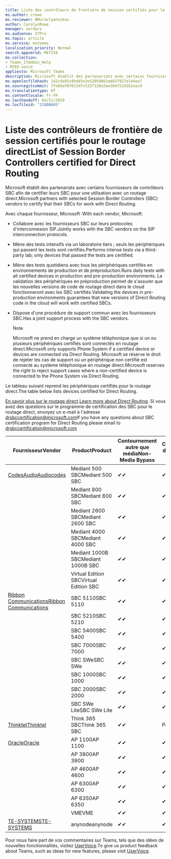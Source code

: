 ```yaml
---
title: Liste des contrôleurs de frontière de session certifiés pour le routage direct
ms.author: crowe
ms.reviewer: NMuravlyannikov
author: CarolynRowe
manager: serdars
ms.audience: ITPro
ms.topic: article
ms.service: msteams
localization_priority: Normal
search.appverid: MET150
ms.collection:
- Teams_ITAdmin_Help
- M365-voice
appliesto: Microsoft Teams
description: Microsoft établit des partenariats avec certains fournisseurs de contrôleurs SBC afin de certifier que leurs produits fonctionnent avec un routage direct.
ms.openlocfilehash: 142cda95c8bd45e3e52059863ad837927e144aa7
ms.sourcegitcommit: 7fe8daf07013d7c532f128a3ae3bbf51d1b2aac9
ms.translationtype: HT
ms.contentlocale: fr-FR
ms.lasthandoff: 04/11/2019
ms.locfileid: "31808045"
---
```

# <a name="list-of-session-border-controllers-certified-for-direct-routing"></a><span data-ttu-id="04c62-103">Liste des contrôleurs de frontière de session certifiés pour le routage direct</span><span class="sxs-lookup"><span data-stu-id="04c62-103">List of Session Border Controllers certified for Direct Routing</span></span>

<span data-ttu-id="04c62-104">Microsoft établit des partenariats avec certains fournisseurs de contrôleurs SBC afin de certifier leurs SBC pour une utilisation avec un routage direct.</span><span class="sxs-lookup"><span data-stu-id="04c62-104">Microsoft partners with selected Session Border Controllers (SBC) vendors to certify that their SBCs for work with Direct Routing.</span></span> 

<span data-ttu-id="04c62-105">Avec chaque fournisseur, Microsoft :</span><span class="sxs-lookup"><span data-stu-id="04c62-105">With each vendor, Microsoft:</span></span> 

- <span data-ttu-id="04c62-106">Collabore avec les fournisseurs SBC sur leurs protocoles d'interconnexion SIP.</span><span class="sxs-lookup"><span data-stu-id="04c62-106">Jointly works with the SBC vendors on the SIP interconnection protocols.</span></span>
- <span data-ttu-id="04c62-107">Mène des tests intensifs via un laboratoire tiers ; seuls les périphériques qui passent les tests sont certifiés.</span><span class="sxs-lookup"><span data-stu-id="04c62-107">Performs intense tests via a third-party lab; only devices that passed the tests are certified.</span></span> 
- <span data-ttu-id="04c62-108">Mène des tests quotidiens avec tous les périphériques certifiés en environnements de production et de préproduction.</span><span class="sxs-lookup"><span data-stu-id="04c62-108">Runs daily tests with all certified devices in production and pre-production environments.</span></span> <span data-ttu-id="04c62-109">La validation des périphériques en préproduction permet de s'assurer que les nouvelles versions de code de routage direct dans le cloud fonctionneront avec les SBC certifiés.</span><span class="sxs-lookup"><span data-stu-id="04c62-109">Validating the devices in pre-production environments guarantees that new versions of Direct Routing code in the cloud will work with certified SBCs.</span></span> 
- <span data-ttu-id="04c62-110">Dispose d'une procédure de support commun avec les fournisseurs SBC.</span><span class="sxs-lookup"><span data-stu-id="04c62-110">Has a joint support process with the SBC vendors.</span></span>


  > [!NOTE]
  > <span data-ttu-id="04c62-111">Microsoft ne prend en charge un système téléphonique que si un ou plusieurs périphériques certifiés sont connectés en routage direct.</span><span class="sxs-lookup"><span data-stu-id="04c62-111">Microsoft only supports Phone System if a certified device or devices are connected via Direct Routing.</span></span> <span data-ttu-id="04c62-112">Microsoft se réserve le droit de rejeter les cas de support où un périphérique non certifié est connecté au système téléphonique en routage direct.</span><span class="sxs-lookup"><span data-stu-id="04c62-112">Microsoft reserves the right to reject support cases where a non-certified device is connected to the Phone System via Direct Routing.</span></span> 

<span data-ttu-id="04c62-113">Le tableau suivant reprend les périphériques certifiés pour le routage direct.</span><span class="sxs-lookup"><span data-stu-id="04c62-113">The table below lists devices certified for Direct Routing.</span></span> 

<span data-ttu-id="04c62-114">[En savoir plus sur le routage direct](https://aka.ms/dr).</span><span class="sxs-lookup"><span data-stu-id="04c62-114">[Learn more about Direct Routing](https://aka.ms/dr).</span></span> <span data-ttu-id="04c62-115">Si vous avez des questions sur le programme de certification des SBC pour le routage direct, envoyez un e-mail à l'adresse drsbccertification@microsoft.com</span><span class="sxs-lookup"><span data-stu-id="04c62-115">If you have any questions about SBC certification program for Direct Routing please email to drsbccertification@microsoft.com</span></span>


|                                                       <span data-ttu-id="04c62-116">Fournisseur</span><span class="sxs-lookup"><span data-stu-id="04c62-116">Vendor</span></span>                                                        |       <span data-ttu-id="04c62-117">Product</span><span class="sxs-lookup"><span data-stu-id="04c62-117">Product</span></span>       | <span data-ttu-id="04c62-118">Contournement autre que média</span><span class="sxs-lookup"><span data-stu-id="04c62-118">Non-Media Bypass</span></span> | <span data-ttu-id="04c62-119">Contournement de média</span><span class="sxs-lookup"><span data-stu-id="04c62-119">Media Bypass</span></span> | <span data-ttu-id="04c62-120">Version du logiciel</span><span class="sxs-lookup"><span data-stu-id="04c62-120">Software Version</span></span> |
|---------------------------------------------------------------------------------------------------------------------|---------------------|------------------|--------------|------------------|
| [<span data-ttu-id="04c62-121">CodesAudio</span><span class="sxs-lookup"><span data-stu-id="04c62-121">Audiocodes</span></span>](https://www.audiocodes.com/solutions-products/products/products-for-microsoft-365/direct-routing-for-microsoft-teams) |   <span data-ttu-id="04c62-122">Mediant 500 SBC</span><span class="sxs-lookup"><span data-stu-id="04c62-122">Mediant 500 SBC</span></span>   |     <span data-ttu-id="04c62-123">&#10004;</span><span class="sxs-lookup"><span data-stu-id="04c62-123">&#10004;</span></span>     |   <span data-ttu-id="04c62-124">&#10004;</span><span class="sxs-lookup"><span data-stu-id="04c62-124">&#10004;</span></span>    |  <span data-ttu-id="04c62-125">7.20A.250.003</span><span class="sxs-lookup"><span data-stu-id="04c62-125">7.20A.250.003</span></span>   |
|                                                                                                                     |   <span data-ttu-id="04c62-126">Mediant 800 SBC</span><span class="sxs-lookup"><span data-stu-id="04c62-126">Mediant 800 SBC</span></span>   |     <span data-ttu-id="04c62-127">&#10004;</span><span class="sxs-lookup"><span data-stu-id="04c62-127">&#10004;</span></span>     |   <span data-ttu-id="04c62-128">&#10004;</span><span class="sxs-lookup"><span data-stu-id="04c62-128">&#10004;</span></span>     |  <span data-ttu-id="04c62-129">7.20A.250.003</span><span class="sxs-lookup"><span data-stu-id="04c62-129">7.20A.250.003</span></span>   |
|                                                                                                                     |  <span data-ttu-id="04c62-130">Mediant 2600 SBC</span><span class="sxs-lookup"><span data-stu-id="04c62-130">Mediant 2600 SBC</span></span>   |     <span data-ttu-id="04c62-131">&#10004;</span><span class="sxs-lookup"><span data-stu-id="04c62-131">&#10004;</span></span>     |   <span data-ttu-id="04c62-132">&#10004;</span><span class="sxs-lookup"><span data-stu-id="04c62-132">&#10004;</span></span>    |  <span data-ttu-id="04c62-133">7.20A.250.003</span><span class="sxs-lookup"><span data-stu-id="04c62-133">7.20A.250.003</span></span>   |
|                                                                                                                     |  <span data-ttu-id="04c62-134">Mediant 4000 SBC</span><span class="sxs-lookup"><span data-stu-id="04c62-134">Mediant 4000 SBC</span></span>   |     <span data-ttu-id="04c62-135">&#10004;</span><span class="sxs-lookup"><span data-stu-id="04c62-135">&#10004;</span></span>     |   <span data-ttu-id="04c62-136">&#10004;</span><span class="sxs-lookup"><span data-stu-id="04c62-136">&#10004;</span></span>     |  <span data-ttu-id="04c62-137">7.20A.250.003</span><span class="sxs-lookup"><span data-stu-id="04c62-137">7.20A.250.003</span></span>   |
|                                                                                                                     | <span data-ttu-id="04c62-138">Mediant 1000B SBC</span><span class="sxs-lookup"><span data-stu-id="04c62-138">Mediant 1000B  SBC</span></span>  |     <span data-ttu-id="04c62-139">&#10004;</span><span class="sxs-lookup"><span data-stu-id="04c62-139">&#10004;</span></span>     |   <span data-ttu-id="04c62-140">&#10004;</span><span class="sxs-lookup"><span data-stu-id="04c62-140">&#10004;</span></span>     |  <span data-ttu-id="04c62-141">7.20A.250.003</span><span class="sxs-lookup"><span data-stu-id="04c62-141">7.20A.250.003</span></span>   |
|                                                                                                                     | <span data-ttu-id="04c62-142">Virtual Edition SBC</span><span class="sxs-lookup"><span data-stu-id="04c62-142">Virtual Edition SBC</span></span> |     <span data-ttu-id="04c62-143">&#10004;</span><span class="sxs-lookup"><span data-stu-id="04c62-143">&#10004;</span></span>     |   <span data-ttu-id="04c62-144">&#10004;</span><span class="sxs-lookup"><span data-stu-id="04c62-144">&#10004;</span></span>     |  <span data-ttu-id="04c62-145">7.20A.250.003</span><span class="sxs-lookup"><span data-stu-id="04c62-145">7.20A.250.003</span></span>  |
|  [<span data-ttu-id="04c62-146">Ribbon Communications</span><span class="sxs-lookup"><span data-stu-id="04c62-146">Ribbon Communications</span></span>](https://ribboncommunications.com/solutions/enterprise-solutions/microsoft-skype-business)  |      <span data-ttu-id="04c62-147">SBC 5110</span><span class="sxs-lookup"><span data-stu-id="04c62-147">SBC 5110</span></span>       |     <span data-ttu-id="04c62-148">&#10004;</span><span class="sxs-lookup"><span data-stu-id="04c62-148">&#10004;</span></span>     |   <span data-ttu-id="04c62-149">&#10004;</span><span class="sxs-lookup"><span data-stu-id="04c62-149">&#10004;</span></span>    |       <span data-ttu-id="04c62-150">V6.2</span><span class="sxs-lookup"><span data-stu-id="04c62-150">V6.2</span></span>       |
|                                                                                                                     |      <span data-ttu-id="04c62-151">SBC 5210</span><span class="sxs-lookup"><span data-stu-id="04c62-151">SBC 5210</span></span>       |     <span data-ttu-id="04c62-152">&#10004;</span><span class="sxs-lookup"><span data-stu-id="04c62-152">&#10004;</span></span>     |  <span data-ttu-id="04c62-153">&#10004;</span><span class="sxs-lookup"><span data-stu-id="04c62-153">&#10004;</span></span>    |       <span data-ttu-id="04c62-154">V6.2</span><span class="sxs-lookup"><span data-stu-id="04c62-154">V6.2</span></span>       |
|                                                                                                                     |      <span data-ttu-id="04c62-155">SBC 5400</span><span class="sxs-lookup"><span data-stu-id="04c62-155">SBC 5400</span></span>       |     <span data-ttu-id="04c62-156">&#10004;</span><span class="sxs-lookup"><span data-stu-id="04c62-156">&#10004;</span></span>     |   <span data-ttu-id="04c62-157">&#10004;</span><span class="sxs-lookup"><span data-stu-id="04c62-157">&#10004;</span></span>   |       <span data-ttu-id="04c62-158">V6.2</span><span class="sxs-lookup"><span data-stu-id="04c62-158">V6.2</span></span>       |
|                                                                                                                     |      <span data-ttu-id="04c62-159">SBC 7000</span><span class="sxs-lookup"><span data-stu-id="04c62-159">SBC 7000</span></span>       |     <span data-ttu-id="04c62-160">&#10004;</span><span class="sxs-lookup"><span data-stu-id="04c62-160">&#10004;</span></span>     |   <span data-ttu-id="04c62-161">&#10004;</span><span class="sxs-lookup"><span data-stu-id="04c62-161">&#10004;</span></span>    |       <span data-ttu-id="04c62-162">V6.2</span><span class="sxs-lookup"><span data-stu-id="04c62-162">V6.2</span></span>       |
|                                                                                                                     |       <span data-ttu-id="04c62-163">SBC SWe</span><span class="sxs-lookup"><span data-stu-id="04c62-163">SBC SWe</span></span>       |     <span data-ttu-id="04c62-164">&#10004;</span><span class="sxs-lookup"><span data-stu-id="04c62-164">&#10004;</span></span>     |   <span data-ttu-id="04c62-165">&#10004;</span><span class="sxs-lookup"><span data-stu-id="04c62-165">&#10004;</span></span>   |       <span data-ttu-id="04c62-166">V6.2</span><span class="sxs-lookup"><span data-stu-id="04c62-166">V6.2</span></span>       |
|                                                                                                                     |      <span data-ttu-id="04c62-167">SBC 1000</span><span class="sxs-lookup"><span data-stu-id="04c62-167">SBC 1000</span></span>       |     <span data-ttu-id="04c62-168">&#10004;</span><span class="sxs-lookup"><span data-stu-id="04c62-168">&#10004;</span></span>     |   <span data-ttu-id="04c62-169">&#10004;</span><span class="sxs-lookup"><span data-stu-id="04c62-169">&#10004;</span></span>    |      <span data-ttu-id="04c62-170">v8.0.1</span><span class="sxs-lookup"><span data-stu-id="04c62-170">v8.0.1</span></span>     |
|                                                                                                                     |      <span data-ttu-id="04c62-171">SBC 2000</span><span class="sxs-lookup"><span data-stu-id="04c62-171">SBC 2000</span></span>       |     <span data-ttu-id="04c62-172">&#10004;</span><span class="sxs-lookup"><span data-stu-id="04c62-172">&#10004;</span></span>     |   <span data-ttu-id="04c62-173">&#10004;</span><span class="sxs-lookup"><span data-stu-id="04c62-173">&#10004;</span></span>   |     <span data-ttu-id="04c62-174">v8.0.1</span><span class="sxs-lookup"><span data-stu-id="04c62-174">v8.0.1</span></span>     |
|                                                                                                                     |    <span data-ttu-id="04c62-175">SBC SWe Lite</span><span class="sxs-lookup"><span data-stu-id="04c62-175">SBC SWe Lite</span></span>     |     <span data-ttu-id="04c62-176">&#10004;</span><span class="sxs-lookup"><span data-stu-id="04c62-176">&#10004;</span></span>     |  <span data-ttu-id="04c62-177">&#10004;</span><span class="sxs-lookup"><span data-stu-id="04c62-177">&#10004;</span></span>    |      <span data-ttu-id="04c62-178">v8.0.1</span><span class="sxs-lookup"><span data-stu-id="04c62-178">v8.0.1</span></span>    |
|                     [<span data-ttu-id="04c62-179">Thinktel</span><span class="sxs-lookup"><span data-stu-id="04c62-179">Thinktel</span></span>](https://www.thinktel.ca/services/think-365/think-365-overview/)                      |    <span data-ttu-id="04c62-180">Think 365 SBC</span><span class="sxs-lookup"><span data-stu-id="04c62-180">Think 365 SBC</span></span>    |     <span data-ttu-id="04c62-181">&#10004;</span><span class="sxs-lookup"><span data-stu-id="04c62-181">&#10004;</span></span>     |   <span data-ttu-id="04c62-182">Pending</span><span class="sxs-lookup"><span data-stu-id="04c62-182">Pending</span></span>    |       <span data-ttu-id="04c62-183">V1.4</span><span class="sxs-lookup"><span data-stu-id="04c62-183">V1.4</span></span>       |
|                     [<span data-ttu-id="04c62-184">Oracle</span><span class="sxs-lookup"><span data-stu-id="04c62-184">Oracle</span></span>](https://www.oracle.com/industries/communications/enterprise-session-border-controller/microsoft.html)                      |    <span data-ttu-id="04c62-185">AP 1100</span><span class="sxs-lookup"><span data-stu-id="04c62-185">AP 1100</span></span>      |    <span data-ttu-id="04c62-186">&#10004;</span><span class="sxs-lookup"><span data-stu-id="04c62-186">&#10004;</span></span>     |    <span data-ttu-id="04c62-187">&#10004;</span><span class="sxs-lookup"><span data-stu-id="04c62-187">&#10004;</span></span>    |   <span data-ttu-id="04c62-188">8.3.0.0.1</span><span class="sxs-lookup"><span data-stu-id="04c62-188">8.3.0.0.1</span></span> |
|                                                                                                                    |    <span data-ttu-id="04c62-189">AP 3900</span><span class="sxs-lookup"><span data-stu-id="04c62-189">AP 3900</span></span>           |    <span data-ttu-id="04c62-190">&#10004;</span><span class="sxs-lookup"><span data-stu-id="04c62-190">&#10004;</span></span>     |    <span data-ttu-id="04c62-191">&#10004;</span><span class="sxs-lookup"><span data-stu-id="04c62-191">&#10004;</span></span>   |   <span data-ttu-id="04c62-192">8.3.0.0.1</span><span class="sxs-lookup"><span data-stu-id="04c62-192">8.3.0.0.1</span></span>  | 
|                                                                                                                    |      <span data-ttu-id="04c62-193">AP 4600</span><span class="sxs-lookup"><span data-stu-id="04c62-193">AP 4600</span></span>         |    <span data-ttu-id="04c62-194">&#10004;</span><span class="sxs-lookup"><span data-stu-id="04c62-194">&#10004;</span></span>   |    <span data-ttu-id="04c62-195">&#10004;</span><span class="sxs-lookup"><span data-stu-id="04c62-195">&#10004;</span></span>     |     <span data-ttu-id="04c62-196">8.3.0.0.1</span><span class="sxs-lookup"><span data-stu-id="04c62-196">8.3.0.0.1</span></span>  |
|                                                                                                                    |      <span data-ttu-id="04c62-197">AP 6300</span><span class="sxs-lookup"><span data-stu-id="04c62-197">AP 6300</span></span>         |    <span data-ttu-id="04c62-198">&#10004;</span><span class="sxs-lookup"><span data-stu-id="04c62-198">&#10004;</span></span>   |    <span data-ttu-id="04c62-199">&#10004;</span><span class="sxs-lookup"><span data-stu-id="04c62-199">&#10004;</span></span>     |     <span data-ttu-id="04c62-200">8.3.0.0.1</span><span class="sxs-lookup"><span data-stu-id="04c62-200">8.3.0.0.1</span></span>  |
|                                                                                                                   |      <span data-ttu-id="04c62-201">AP 6350</span><span class="sxs-lookup"><span data-stu-id="04c62-201">AP 6350</span></span>           |    <span data-ttu-id="04c62-202">&#10004;</span><span class="sxs-lookup"><span data-stu-id="04c62-202">&#10004;</span></span>   |    <span data-ttu-id="04c62-203">&#10004;</span><span class="sxs-lookup"><span data-stu-id="04c62-203">&#10004;</span></span>    |     <span data-ttu-id="04c62-204">8.3.0.0.1</span><span class="sxs-lookup"><span data-stu-id="04c62-204">8.3.0.0.1</span></span>  |                                             
|                                                                                                                    |      <span data-ttu-id="04c62-205">VME</span><span class="sxs-lookup"><span data-stu-id="04c62-205">VME</span></span>           |    <span data-ttu-id="04c62-206">&#10004;</span><span class="sxs-lookup"><span data-stu-id="04c62-206">&#10004;</span></span>    |    <span data-ttu-id="04c62-207">&#10004;</span><span class="sxs-lookup"><span data-stu-id="04c62-207">&#10004;</span></span>    |     <span data-ttu-id="04c62-208">8.3.0.0.1</span><span class="sxs-lookup"><span data-stu-id="04c62-208">8.3.0.0.1</span></span>   |
|                     [<span data-ttu-id="04c62-209">TE-SYSTEMS</span><span class="sxs-lookup"><span data-stu-id="04c62-209">TE-SYSTEMS</span></span>](https://www.anynode.de/anynode-and-microsoft-teams/)                               |     <span data-ttu-id="04c62-210">anynode</span><span class="sxs-lookup"><span data-stu-id="04c62-210">anynode</span></span>         |     <span data-ttu-id="04c62-211">&#10004;</span><span class="sxs-lookup"><span data-stu-id="04c62-211">&#10004;</span></span>   |  <span data-ttu-id="04c62-212">&#10004;</span><span class="sxs-lookup"><span data-stu-id="04c62-212">&#10004;</span></span>   |      <span data-ttu-id="04c62-213">v3.16.2</span><span class="sxs-lookup"><span data-stu-id="04c62-213">v3.16.2</span></span>      |

<span data-ttu-id="04c62-214">Pour nous faire part de vos commentaires sur Teams, tels que des idées de nouvelles fonctionnalités, visitez [UserVoice](https://microsoftteams.uservoice.com).</span><span class="sxs-lookup"><span data-stu-id="04c62-214">To give us product feedback about Teams, such as ideas for new features, please visit [UserVoice](https://microsoftteams.uservoice.com).</span></span>
